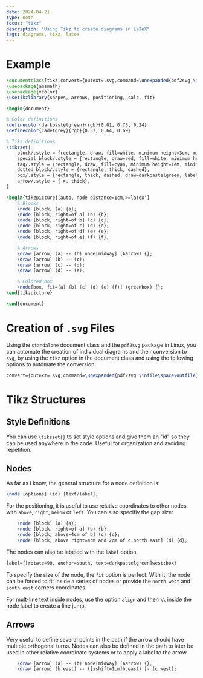 ```yaml
---
date: 2024-04-21
type: note
focus: "tikz"
description: "Using Tikz to create diagrams in LaTeX"
tags: diagrams, tikz, latex
---
```


# Example

```latex
\documentclass[tikz,convert={outext=.svg,command=\unexpanded{pdf2svg \infile\space\outfile}},multi=false]{standalone}
\usepackage{amsmath}
\usepackage{xcolor}
\usetikzlibrary{shapes, arrows, positioning, calc, fit}

\begin{document}

% Color definitions
\definecolor{darkpastelgreen}{rgb}{0.01, 0.75, 0.24}
\definecolor{cadetgrey}{rgb}{0.57, 0.64, 0.69}

% Tikz definitions
\tikzset{
    block/.style = {rectangle, draw, fill=white, minimum height=3em, minimum width=3em, align=center},
    special_block/.style = {rectangle, draw=red, fill=white, minimum height=3em, minimum width=3em, align=center},
    tag/.style = {rectangle, draw, fill=cyan, minimum height=1em, minimum width=1em, align=center},
    dotted_block/.style = {rectangle, thick, dashed},
    box/.style = {rectangle, thick, dashed, draw=darkpastelgreen, label={[rotate=90, anchor=south, text=darkpastelgreen]west:box}},
    arrow/.style = {->, thick},
}

\begin{tikzpicture}[auto, node distance=1cm,>=latex']
    % Blocks
    \node [block] (a) {a};
    \node [block, right=of a] (b) {b};
    \node [block, right=of b] (c) {c};
    \node [block, right=of c] (d) {d};
    \node [block, right=of d] (e) {e};
    \node [block, right=of e] (f) {f};

    % Arrows
    \draw [arrow] (a) -- (b) node[midway] (Aarrow) {};
    \draw [arrow] (b) -- (c);
    \draw [arrow] (c) -- (d);
    \draw [arrow] (d) -- (e);

    % Colored box
    \node[box, fit=(a) (b) (c) (d) (e) (f)] (greenbox) {};
\end{tikzpicture}

\end{document}
```

# Creation of `.svg` Files

Using the `standalone` document class and the `pdf2svg` package in Linux, you can automate the creation of individual diagrams and their conversion to `svg`, by using the `tikz` option in the document class and using the following options to automate the conversion:

```latex
convert={outext=.svg,command=\unexpanded{pdf2svg \infile\space\outfile}},multi=false
```

# Tikz Structures

## Style Definitions

You can use `\tikzset{}` to set style options and give them an "id" so they can be used anywhere in the code. Useful for organization and avoiding repetition.

## Nodes

As far as I know, the general structure for a node definition is:

```latex
\node [options] (id) {text/label};
```

For the positioning, it is useful to use relative coordinates to other nodes, with `above`, `right`, `below` or `left`. You can also specifiy the gap size:

```latex
    \node [block] (a) {a};
    \node [block, right=of a] (b) {b};
    \node [block, above=4cm of b] (c) {c};
    \node [block, above right=4cm and 2cm of c.north east] (d) {d};
```

The nodes can also be labeled with the `label` option.

```latex
label={[rotate=90, anchor=south, text=darkpastelgreen]west:box}
```

To specify the size of the node, the `fit` option is perfect. With it, the node can be forced to fit inside a series of nodes or provide the `north west` and `south east` corners coordinates.

For mult-line text inside nodes, use the option `align` and then `\\` inside the node label to create a line jump.

## Arrows

Very useful to define several points in the path if the arrow should have multiple orthogonal turns. Nodes can also be defined in the path to later be used in other relative coordinate systems or to apply a label to the arrow.

```latex
    \draw [arrow] (a) -- (b) node[midway] (Aarrow) {};
    \draw [arrow] (b.east) -- ([xshift=1cm]b.east) |- (c.west);
```